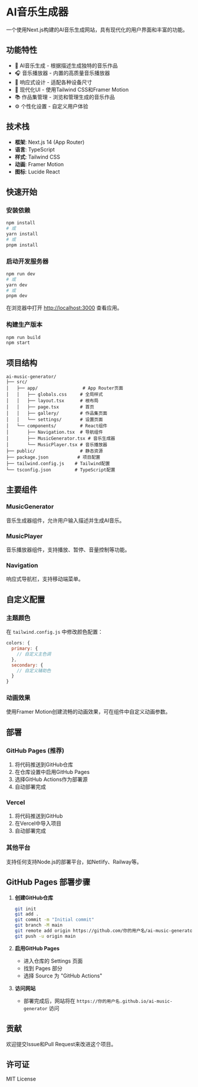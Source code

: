 # AI音乐生成器

一个使用Next.js构建的AI音乐生成网站，具有现代化的用户界面和丰富的功能。

## 功能特性

- 🎵 AI音乐生成 - 根据描述生成独特的音乐作品
- 🎧 音乐播放器 - 内置的高质量音乐播放器
- 📱 响应式设计 - 适配各种设备尺寸
- 🎨 现代化UI - 使用Tailwind CSS和Framer Motion
- 📚 作品集管理 - 浏览和管理生成的音乐作品
- ⚙️ 个性化设置 - 自定义用户体验

## 技术栈

- **框架**: Next.js 14 (App Router)
- **语言**: TypeScript
- **样式**: Tailwind CSS
- **动画**: Framer Motion
- **图标**: Lucide React

## 快速开始

### 安装依赖

```bash
npm install
# 或
yarn install
# 或
pnpm install
```

### 启动开发服务器

```bash
npm run dev
# 或
yarn dev
# 或
pnpm dev
```

在浏览器中打开 [http://localhost:3000](http://localhost:3000) 查看应用。

### 构建生产版本

```bash
npm run build
npm start
```

## 项目结构

```
ai-music-generator/
├── src/
│   ├── app/                 # App Router页面
│   │   ├── globals.css     # 全局样式
│   │   ├── layout.tsx      # 根布局
│   │   ├── page.tsx        # 首页
│   │   ├── gallery/        # 作品集页面
│   │   └── settings/       # 设置页面
│   └── components/         # React组件
│       ├── Navigation.tsx  # 导航组件
│       ├── MusicGenerator.tsx # 音乐生成器
│       └── MusicPlayer.tsx # 音乐播放器
├── public/                 # 静态资源
├── package.json           # 项目配置
├── tailwind.config.js    # Tailwind配置
└── tsconfig.json         # TypeScript配置
```

## 主要组件

### MusicGenerator
音乐生成器组件，允许用户输入描述并生成AI音乐。

### MusicPlayer
音乐播放器组件，支持播放、暂停、音量控制等功能。

### Navigation
响应式导航栏，支持移动端菜单。

## 自定义配置

### 主题颜色
在 `tailwind.config.js` 中修改颜色配置：

```javascript
colors: {
  primary: {
    // 自定义主色调
  },
  secondary: {
    // 自定义辅助色
  }
}
```

### 动画效果
使用Framer Motion创建流畅的动画效果，可在组件中自定义动画参数。

## 部署

### GitHub Pages (推荐)
1. 将代码推送到GitHub仓库
2. 在仓库设置中启用GitHub Pages
3. 选择GitHub Actions作为部署源
4. 自动部署完成

### Vercel
1. 将代码推送到GitHub
2. 在Vercel中导入项目
3. 自动部署完成

### 其他平台
支持任何支持Node.js的部署平台，如Netlify、Railway等。

## GitHub Pages 部署步骤

1. **创建GitHub仓库**
   ```bash
   git init
   git add .
   git commit -m "Initial commit"
   git branch -M main
   git remote add origin https://github.com/你的用户名/ai-music-generator.git
   git push -u origin main
   ```

2. **启用GitHub Pages**
   - 进入仓库的 Settings 页面
   - 找到 Pages 部分
   - 选择 Source 为 "GitHub Actions"

3. **访问网站**
   - 部署完成后，网站将在 `https://你的用户名.github.io/ai-music-generator` 访问

## 贡献

欢迎提交Issue和Pull Request来改进这个项目。

## 许可证

MIT License




